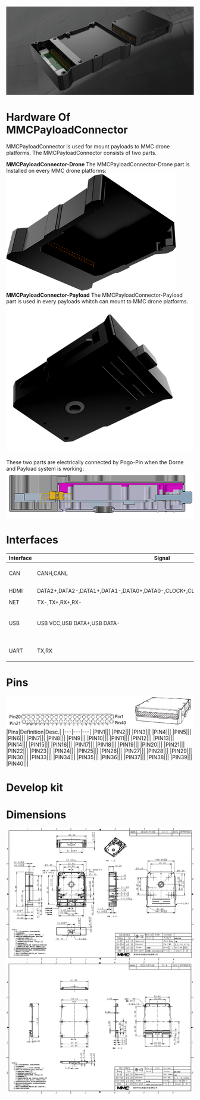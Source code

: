 ![connector](../resources/MMCPayloadConnector.png)
# Hardware Of MMCPayloadConnector
MMCPayloadConnector is used for mount payloads to MMC drone  platforms.
The MMCPayloadConnector consists of two parts.  

**MMCPayloadConnector-Drone**
The MMCPayloadConnector-Drone part is Installed on every MMC drone platforms:
![connector-drone](../resources/connector-drone.png)
**MMCPayloadConnector-Payload**
The MMCPayloadConnector-Payload part is used in every payloads whitch can 
mount to MMC drone platforms.
![connector-payload](../resources/connector-payload.png)

These two parts are electrically connected by Pogo-Pin when the Dorne and 
Payload system is working:
![working](../resources/connector-working.png)

# Interfaces

|Interface|Signal|Note|
|---|---|---|
|CAN|CANH,CANL|2.0 A and 2.0 B Active |
|HDMI|DATA2+,DATA2-,DATA1+,DATA1-,DATA0+,DATA0-,CLOCK+,CLOCK-,CEC,HDMI_GND,HDMI_5V,HGN|Full HD supported|
|NET|TX-,TX+,RX+,RX-||
|USB|USB VCC,USB DATA+,USB DATA-|**This USB port only for payload debug**|
|UART|TX,RX|speaker payload used|

# Pins
![pins](../resources/pins.png)
|Pins|Definition|Desc.|
|---|---|---|
|PIN1|||
|PIN2|||
|PIN3|||
|PIN4|||
|PIN5|||
|PIN6|||
|PIN7|||
|PIN8|||
|PIN9|||
|PIN10|||
|PIN11|||
|PIN12|||
|PIN13|||
|PIN14|||
|PIN15|||
|PIN16|||
|PIN17|||
|PIN18|||
|PIN19|||
|PIN20|||
|PIN21|||
|PIN22|||
|PIN23|||
|PIN24|||
|PIN25|||
|PIN26|||
|PIN27|||
|PIN28|||
|PIN29|||
|PIN30|||
|PIN33|||
|PIN34|||
|PIN35|||
|PIN36|||
|PIN37|||
|PIN38|||
|PIN39|||
|PIN40|||
# Develop kit


# Dimensions
![working](../resources/dimensions.png)
![working](../resources/dimensions-2.png)



